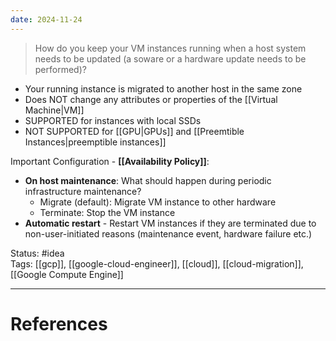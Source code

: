 ```yaml
---
date: 2024-11-24
---
```

> How do you keep your VM instances running when a host system needs to be updated (a soware or a hardware update needs to be performed)?

- Your running instance is migrated to another host in the same zone 
- Does NOT change any attributes or properties of the [[Virtual Machine|VM]] 
- SUPPORTED for instances with local SSDs  
- NOT SUPPORTED for [[GPU|GPUs]] and [[Preemtible Instances|preemptible instances]]

Important Configuration - **[[Availability Policy]]**:  
- **On host maintenance**: What should happen during periodic infrastructure maintenance?
	- Migrate (default): Migrate VM instance to other hardware 
	- Terminate: Stop the VM instance
- **Automatic restart** - Restart VM instances if they are terminated due to non-user-initiated reasons (maintenance event, hardware failure etc.)

Status: #idea  
Tags:  [[gcp]], [[google-cloud-engineer]], [[cloud]], [[cloud-migration]], [[Google Compute Engine]]

---
# References